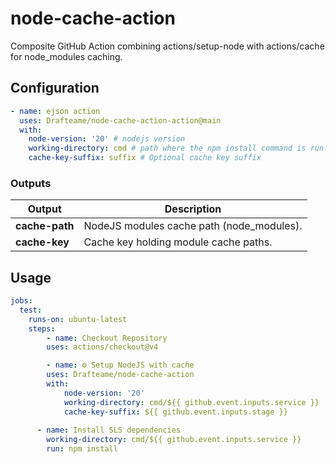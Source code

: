 # node-cache-action

Composite GitHub Action combining actions/setup-node with actions/cache for node_modules caching.

## Configuration

```yaml
- name: ejson action
  uses: Drafteame/node-cache-action-action@main
  with:
    node-version: '20' # nodejs version
    working-directory: cmd # path where the npm install command is run.
    cache-key-suffix: suffix # Optional cache key suffix

```

### Outputs

| Output     | Description                                       |
|------------|---------------------------------------------------|
| **cache-path**  | NodeJS modules cache path (node_modules). |
| **cache-key**  | Cache key holding module cache paths. |

## Usage

```yaml
jobs:
  test:
    runs-on: ubuntu-latest
    steps:
        - name: Checkout Repository
        uses: actions/checkout@v4

        - name: ⚙️ Setup NodeJS with cache
        uses: Drafteame/node-cache-action
        with:
            node-version: '20'
            working-directory: cmd/${{ github.event.inputs.service }}
            cache-key-suffix: ${{ github.event.inputs.stage }}
            
      - name: Install SLS dependencies
        working-directory: cmd/${{ github.event.inputs.service }}
        run: npm install
```